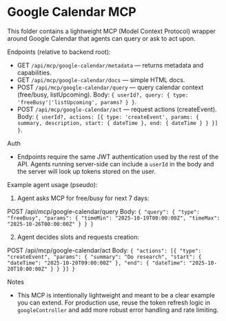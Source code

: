 # Google Calendar MCP

This folder contains a lightweight MCP (Model Context Protocol) wrapper around Google Calendar that agents can query or ask to act upon.

Endpoints (relative to backend root):

- GET `/api/mcp/google-calendar/metadata` — returns metadata and capabilities.
- GET `/api/mcp/google-calendar/docs` — simple HTML docs.
- POST `/api/mcp/google-calendar/query` — query calendar context (free/busy, listUpcoming). Body: `{ userId?, query: { type: 'freeBusy'|'listUpcoming', params? } }`.
- POST `/api/mcp/google-calendar/act` — request actions (createEvent). Body: `{ userId?, actions: [{ type: 'createEvent', params: { summary, description, start: { dateTime }, end: { dateTime } } }] }`.

Auth
- Endpoints require the same JWT authentication used by the rest of the API. Agents running server-side can include a `userId` in the body and the server will look up tokens stored on the user.

Example agent usage (pseudo):

1. Agent asks MCP for free/busy for next 7 days:

POST /api/mcp/google-calendar/query
Body: `{ "query": { "type": "freeBusy", "params": { "timeMin": "2025-10-19T00:00:00Z", "timeMax": "2025-10-26T00:00:00Z" } } }`

2. Agent decides slots and requests creation:

POST /api/mcp/google-calendar/act
Body: `{ "actions": [{ "type": "createEvent", "params": { "summary": "Do research", "start": { "dateTime": "2025-10-20T09:00:00Z" }, "end": { "dateTime": "2025-10-20T10:00:00Z" } } }] }`

Notes
- This MCP is intentionally lightweight and meant to be a clear example you can extend. For production use, reuse the token refresh logic in `googleController` and add more robust error handling and rate limiting.
